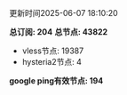 更新时间2025-06-07 18:10:20

**总订阅: 204**
**总节点: 43822**
- vless节点: 19387
- hysteria2节点: 4

**google ping有效节点: 194**
